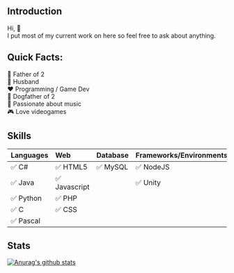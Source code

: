 ## Introduction
Hi, :wave:    
I put most of my current work on here so feel free to ask about anything.

## Quick Facts:
:baby: Father of 2  
:ring: Husband  
:heart: Programming / Game Dev  
:dog: Dogfather of 2  
:musical_score: Passionate about music  
:video_game: Love videogames  

## Skills
| Languages                 | Web                           | Database                 | Frameworks/Environments   |
| :--                       | :--                           | :--                      | :--                       |
| :white_check_mark: C#     | :white_check_mark: HTML5      | :white_check_mark: MySQL | :white_check_mark: NodeJS |
| :white_check_mark: Java   | :white_check_mark: Javascript |                          | :white_check_mark: Unity  |
| :white_check_mark: Python | :white_check_mark: PHP        |                          |                           |
| :white_check_mark: C      | :white_check_mark: CSS        |                          |                           |
| :white_check_mark: Pascal |                               |                          |                           |

## Stats
[![Anurag's github stats](https://github-readme-stats.vercel.app/api?username=RuggedRadius)](https://github.com/anuraghazra/github-readme-stats)


<!--
**RuggedRadius/RuggedRadius** is a ✨ _special_ ✨ repository because its `README.md` (this file) appears on your GitHub profile.

Here are some ideas to get you started:

- 🔭 I’m currently working on ...
- 🌱 I’m currently learning ...
- 👯 I’m looking to collaborate on ...
- 🤔 I’m looking for help with ...
- 💬 Ask me about ...
- 📫 How to reach me: ...
- 😄 Pronouns: ...
- ⚡ Fun fact: ...
-->
